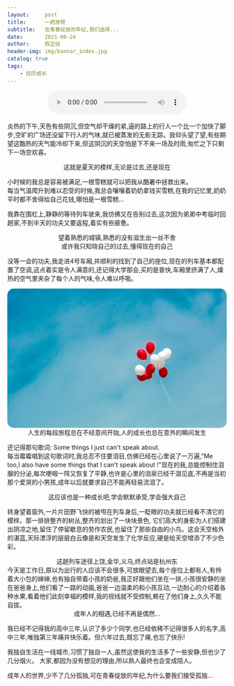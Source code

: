 ```yaml
---
layout:     post
title:      一趟旅程
subtitle:   在青春绽放的年纪,我们选择...
date:       2021-06-24
author:     假正经
header-img: img/bannar_index.jpg
catalog: true
tags:
    - 经历成长
---
```


<div align="center" style="margin-top: 5px;">
<audio controls="controls" autoplay="autoplay" style="width:320px;">
<source src="/music/Not_Today.mp3" type="audio/mp3" />
</audio>
</div>


炎热的下午,天色有些阴沉,但空气却干燥的紧,逼的路上的行人一个比一个加快了脚步,空旷的广场还没留下行人的气味,就已被蒸发的无影无踪。我仰头望了望,有些期望这酷热的天气能冷却下来,但这阴沉的天空怕是下不来一场及时雨,匆忙之下只剩下一场空欢喜。

<center>这就是夏天的模样,无论是过去,还是现在</center>

小时候的我总是容易被满足,一根雪糕就可以把我从酷暑中拯救出来。<br>
每当气温爬升到难以忍受的时候,我总会嚷嚷着奶奶拿钱买雪糕,在我的记忆里,奶奶平时都不舍得给自己花钱,哪怕是一根雪糕...<br>

我靠在围杠上,静静的等待列车驶来,我仿佛又在告别过去,这次因为弟弟中考临时回趟家,不到半天的功夫又要返程,着实有些疲惫。



<center>望着熟悉的城镇,熟悉的没有滋生出一丝不舍</center>

<center>或许我只知晓自己的过去,懂得现在的自己</center>

没等一会的功夫,我走进4号车厢,并顺利的找到了自己的座位,现在的列车基本都配置了空调,这点着实是令人满意的,还记得大学那会,买的是普快,车厢里挤满了人,燥热的空气里夹杂了每个人的气味,令人难以呼吸。


<div align="center">
<img src="/img/balloon.png" width="571" height="320" align=center style="border-radius: 15px;">
</div>


<center>人生的每段旅程总在不经意间开始,人的成长也总在意外的瞬间发生</center>

还记得那句歌词: Some things I just can't speak about.<br>
每当霉霉唱到这句歌词时,我总忍不住要泪目,仿佛已经在心里说了一万遍,"Me too,I also have some things that I can't speak about !"现在的我,总能控制住泪腺的分泌,每次哽咽一阵又恢复了平静,也许是心里的泪泉已经干涸见底,不再是当初那个爱哭的小男孩,成年以后就要求自己不能再轻易流泪了。

<center>这应该也是一种成长吧,学会默默承受,学会强大自己</center>



转身望着窗外,一片片田野飞快的被甩在列车身后,一眨眼的功夫就已经看不清它的模样。那一排排整齐的树丛,整齐的划出了一块块景色, 它们高大的身影为人们搭建出阴凉之地,留住了停留歇息的劳作农民,也留住了那些自由的小鸟。这会天空格外的湛蓝,天际漂浮的层层白云像是和天空发生了化学反应,硬是给天空增添了不少色彩。



<center>这趟列车途径上饶,金华,义乌,终点站是杭州东</center>
今天是工作日,原以为出行的人应该不会很多,可放眼望去,每个座位上都有人,有拎着大小包的婶婶,也有独自带着小孩的奶爸,我正好跟他们坐在一排,小孩很安静的坐在爸爸身上,他们看了一路的动画,爸爸一边温柔的和小孩互动,一边耐心的介绍着各种水果,看着他们此刻幸福的模样,我的视线就不受控制,赖在了他们身上,久久不能自拔。



<center>成年人的相遇,已经不再是偶然...</center>

我已经不记得我的高中三年,认识了多少个同学,也已经依稀不记得很多人的名字,高中三年,唯独第三年痛并快乐着。但六年过去,既忘了痛,也忘了快乐!

我独自生活在一线城市,习惯了独自一人,虽然这使我的生活多了一些安静,但也少了几分烟火。
大家,都因为没有想见的理由,所以熟人最终也会变成陌人。

成年人的世界,少不了几分孤独,可在青春绽放的年纪,为什么要我们接受孤独...